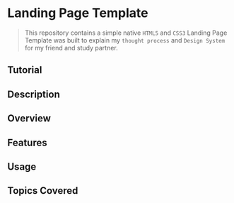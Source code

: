 # Landing Page Template
> This repository contains a simple native `HTML5` and `CSS3` Landing Page Template was built to explain my `thought process` and `Design System` for my friend and study partner.


## Tutorial


## Description


## Overview


## Features


## Usage


## Topics Covered


